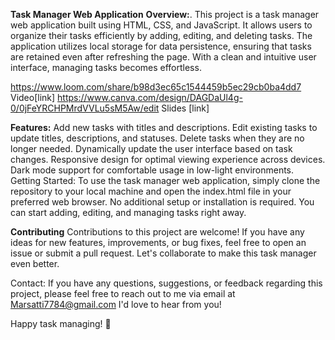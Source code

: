 **Task Manager Web Application**
**Overview:**.
This project is a task manager web application built using HTML, CSS, and JavaScript. It allows users to organize their tasks efficiently by adding, editing, and deleting tasks. The application utilizes local storage for data persistence, ensuring that tasks are retained even after refreshing the page. With a clean and intuitive user interface, managing tasks becomes effortless.

https://www.loom.com/share/b98d3ec65c1544459b5ec29cb0ba4dd7 Video[link]
https://www.canva.com/design/DAGDaUl4g-0/0jFeYRCHPMrdVVLu5sM5Aw/edit Slides [link]



**Features:**
Add new tasks with titles and descriptions.
Edit existing tasks to update titles, descriptions, and statuses.
Delete tasks when they are no longer needed.
Dynamically update the user interface based on task changes.
Responsive design for optimal viewing experience across devices.
Dark mode support for comfortable usage in low-light environments.
Getting Started:
To use the task manager web application, simply clone the repository to your local machine and open the index.html file in your preferred web browser. No additional setup or installation is required. You can start adding, editing, and managing tasks right away.

**Contributing**
Contributions to this project are welcome! If you have any ideas for new features, improvements, or bug fixes, feel free to open an issue or submit a pull request. Let's collaborate to make this task manager even better.

Contact:
If you have any questions, suggestions, or feedback regarding this project, please feel free to reach out to me via email at Marsatti7784@gmail.com I'd love to hear from you!

Happy task managing! 🚀
